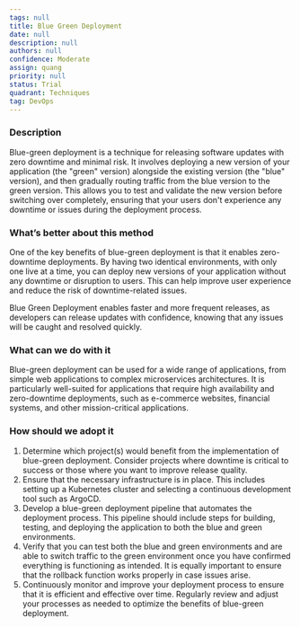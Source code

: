 ```yaml
---
tags: null
title: Blue Green Deployment
date: null
description: null
authors: null
confidence: Moderate
assign: quang
priority: null
status: Trial
quadrant: Techniques
tag: DevOps
---
```


<!-- table_of_contents 66998eab-bb47-4afb-836a-f18e243ce4c6 -->

### Description
Blue-green deployment is a technique for releasing software updates with zero downtime and minimal risk. It involves deploying a new version of your application (the "green" version) alongside the existing version (the "blue" version), and then gradually routing traffic from the blue version to the green version. This allows you to test and validate the new version before switching over completely, ensuring that your users don't experience any downtime or issues during the deployment process.

### What’s better about this method
One of the key benefits of blue-green deployment is that it enables zero-downtime deployments. By having two identical environments, with only one live at a time, you can deploy new versions of your application without any downtime or disruption to users. This can help improve user experience and reduce the risk of downtime-related issues.

Blue Green Deployment enables faster and more frequent releases, as developers can release updates with confidence, knowing that any issues will be caught and resolved quickly.

### What can we do with it
Blue-green deployment can be used for a wide range of applications, from simple web applications to complex microservices architectures. It is particularly well-suited for applications that require high availability and zero-downtime deployments, such as e-commerce websites, financial systems, and other mission-critical applications.

### How should we adopt it
1. Determine which project(s) would benefit from the implementation of blue-green deployment. Consider projects where downtime is critical to success or those where you want to improve release quality.
1. Ensure that the necessary infrastructure is in place. This includes setting up a Kubernetes cluster and selecting a continuous development tool such as ArgoCD.
1. Develop a blue-green deployment pipeline that automates the deployment process. This pipeline should include steps for building, testing, and deploying the application to both the blue and green environments.
1. Verify that you can test both the blue and green environments and are able to switch traffic to the green environment once you have confirmed everything is functioning as intended. It is equally important to ensure that the rollback function works properly in case issues arise.
1. Continuously monitor and improve your deployment process to ensure that it is efficient and effective over time. Regularly review and adjust your processes as needed to optimize the benefits of blue-green deployment.

<!-- child_database 0a20eb66-3311-4c43-a516-739017c471a8 -->
